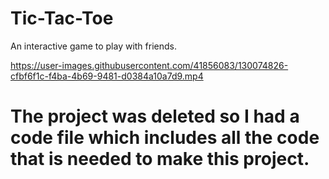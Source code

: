 # Tic-Tac-Toe
An interactive game to play with friends.

https://user-images.githubusercontent.com/41856083/130074826-cfbf6f1c-f4ba-4b69-9481-d0384a10a7d9.mp4

# The project was deleted so I had a code file which includes all the code that is needed to make this project. 
